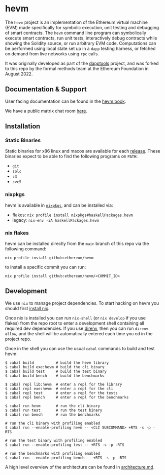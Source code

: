 # hevm

The `hevm` project is an implementation of the Ethereum virtual machine (EVM) made specifically for
symbolic execution, unit testing and debugging of smart contracts. The `hevm` command line program
can symbolically execute smart contracts, run unit tests, interactively debug contracts while
showing the Solidity source, or run arbitrary EVM code. Computations can be performed using local
state set up in a `dapp` testing harness, or fetched on demand from live networks using `rpc` calls.

It was originally developed as part of the [dapptools](https://github.com/dapphub/dapptools/)
project, and was forked to this repo by the formal methods team at the Ethereum Foundation in August
2022.

## Documentation & Support

User facing documentation can be found in the [hevm book](https://hevm.dev/).

We have a public matrix chat room [here](https://matrix.to/#/#hevm:matrix.org).

## Installation

### Static Binaries

Static binaries for x86 linux and macos are available for each
[release](https://github.com/ethereum/hevm/releases). These binaries expect to be able to find the
following programs on `PATH`:

- `git`
- `solc`
- `z3`
- `cvc5`

### nixpkgs

hevm is available in
[`nixpkgs`](https://search.nixos.org/packages?channel=unstable&show=haskellPackages.hevm&from=0&size=50&sort=relevance&type=packages&query=hevm), and can be installed via:

- flakes: `nix profile install nixpkgs#haskellPackages.hevm`
- legacy: `nix-env -iA haskellPackages.hevm`

### nix flakes

hevm can be installed directly from the `main` branch of this repo via the following command:

```
nix profile install github:ethereum/hevm
```

to install a specific commit you can run:

```
nix profile install github:ethereum/hevm/<COMMIT_ID>
```

## Development

We use `nix` to manage project dependencies. To start hacking on hevm you should first [install
nix](https://nixos.org/download.html).

Once nix is installed you can run `nix-shell` (or `nix develop` if you use flakes) from the repo
root to enter a development shell containing all required dev dependencies. If you use
[direnv](https://direnv.net/), then you can run `direnv allow`, and the shell will be automatically
entered each time you cd in the project repo.

Once in the shell you can use the usual `cabal` commands to build and test hevm:

```
$ cabal build          # build the hevm library
$ cabal build exe:hevm # build the cli binary
$ cabal build test     # build the test binary
$ cabal build bench    # build the benchmarks

$ cabal repl lib:hevm  # enter a repl for the library
$ cabal repl exe:hevm  # enter a repl for the cli
$ cabal repl test      # enter a repl for the tests
$ cabal repl bench     # enter a repl for the benchmarks

$ cabal run hevm       # run the cli binary
$ cabal run test       # run the test binary
$ cabal run bench      # run the benchmarks

# run the cli binary with profiling enabled
$ cabal run --enable-profiling hevm -- <CLI SUBCOMMAND> +RTS -s -p -RTS

# run the test binary with profiling enabled
$ cabal run --enable-profiling test -- +RTS -s -p -RTS

# run the benchmarks with profiling enabled
$ cabal run --enable-profiling bench -- +RTS -s -p -RTS
```

A high level overview of the architecture can be found in [architecture.md](./architecture.md).
